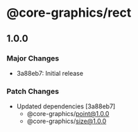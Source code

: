 # @core-graphics/rect

## 1.0.0

### Major Changes

- 3a88eb7: Initial release

### Patch Changes

- Updated dependencies [3a88eb7]
  - @core-graphics/point@1.0.0
  - @core-graphics/size@1.0.0
